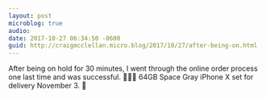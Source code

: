 ```yaml
---
layout: post
microblog: true
audio: 
date: 2017-10-27 06:34:50 -0600
guid: http://craigmcclellan.micro.blog/2017/10/27/after-being-on.html
---
```

After being on hold for 30 minutes, I went through the online order process one last time and was successful. 🤷🏻‍♂️ 64GB Space Gray iPhone X set for delivery November 3. 🙌
